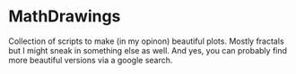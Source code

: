 # MathDrawings
Collection of scripts to make (in my opinon) beautiful plots. Mostly fractals but I might sneak in something else as well. And yes, you can probably find more beautiful versions via a google search.

